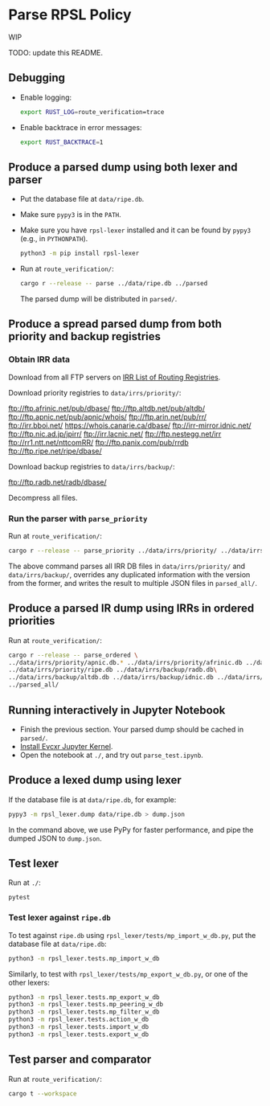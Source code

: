# Parse RPSL Policy

WIP

TODO: update this README.

## Debugging

- Enable logging:

    ```sh
    export RUST_LOG=route_verification=trace
    ```

- Enable backtrace in error messages:

    ```sh
    export RUST_BACKTRACE=1
    ```

## Produce a parsed dump using both lexer and parser

- Put the database file at `data/ripe.db`.
- Make sure `pypy3` is in the `PATH`.
- Make sure you have `rpsl-lexer` installed and
    it can be found by `pypy3` (e.g., in `PYTHONPATH`).

    ```sh
    python3 -m pip install rpsl-lexer
    ```

- Run at `route_verification/`:

    ```sh
    cargo r --release -- parse ../data/ripe.db ../parsed
    ```

    The parsed dump will be distributed in `parsed/`.

## Produce a spread parsed dump from both priority and backup registries

### Obtain IRR data

Download from all FTP servers on [IRR List of Routing
Registries](https://www.irr.net/docs/list.html).

Download priority registries to `data/irrs/priority/`:

<ftp://ftp.afrinic.net/pub/dbase/>
<ftp://ftp.altdb.net/pub/altdb/>
<ftp://ftp.apnic.net/pub/apnic/whois/>
<ftp://ftp.arin.net/pub/rr/>
<ftp://irr.bboi.net/>
<https://whois.canarie.ca/dbase/>
<ftp://irr-mirror.idnic.net/>
<ftp://ftp.nic.ad.jp/jpirr/>
<ftp://irr.lacnic.net/>
<ftp://ftp.nestegg.net/irr>
<ftp://rr1.ntt.net/nttcomRR/>
<ftp://ftp.panix.com/pub/rrdb>
<ftp://ftp.ripe.net/ripe/dbase/>

Download backup registries to `data/irrs/backup/`:

<ftp://ftp.radb.net/radb/dbase/>

Decompress all files.

### Run the parser with `parse_priority`

Run at `route_verification/`:

```sh
cargo r --release -- parse_priority ../data/irrs/priority/ ../data/irrs/backup/ ../parsed_all/
```

The above command parses all IRR DB files in `data/irrs/priority/` and
`data/irrs/backup/`,
overrides any duplicated information with the version from the former,
and writes the result to multiple JSON files in `parsed_all/`.

## Produce a parsed IR dump using IRRs in ordered priorities

Run at `route_verification/`:

```sh
cargo r --release -- parse_ordered \
../data/irrs/priority/apnic.db.* ../data/irrs/priority/afrinic.db ../data/irrs/priority/arin.db ../data/irrs/priority/lacnic.db\
../data/irrs/priority/ripe.db ../data/irrs/backup/radb.db\
../data/irrs/backup/altdb.db ../data/irrs/backup/idnic.db ../data/irrs/backup/jpirr.db ../data/irrs/backup/level3.db ../data/irrs/backup/nttcom.db ../data/irrs/backup/reach.db ../data/irrs/backup/tc.db\
../parsed_all/
```

## Running interactively in Jupyter Notebook

- Finish the previous section. Your parsed dump should be cached in `parsed/`.
- [Install Evcxr Jupyter Kernel](https://github.com/evcxr/evcxr/blob/main/evcxr_jupyter/README.md).
- Open the notebook at `./`, and try out `parse_test.ipynb`.

## Produce a lexed dump using lexer

If the database file is at `data/ripe.db`, for example:

```sh
pypy3 -m rpsl_lexer.dump data/ripe.db > dump.json
```

In the command above, we use PyPy for faster performance,
and pipe the dumped JSON to `dump.json`.

## Test lexer

Run at `./`:

```shell
pytest
```

### Test lexer against `ripe.db`

To test against `ripe.db` using `rpsl_lexer/tests/mp_import_w_db.py`,
put the database file at `data/ripe.db`:

```bash
python3 -m rpsl_lexer.tests.mp_import_w_db
```

Similarly, to test with `rpsl_lexer/tests/mp_export_w_db.py`,
or one of the other lexers:

```bash
python3 -m rpsl_lexer.tests.mp_export_w_db
python3 -m rpsl_lexer.tests.mp_peering_w_db
python3 -m rpsl_lexer.tests.mp_filter_w_db
python3 -m rpsl_lexer.tests.action_w_db
python3 -m rpsl_lexer.tests.import_w_db
python3 -m rpsl_lexer.tests.export_w_db
```

## Test parser and comparator

Run at `route_verification/`:

```sh
cargo t --workspace
```
